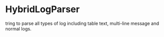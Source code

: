 # HybridLogParser
tring to parse all types of log including table text, multi-line message and normal logs.
